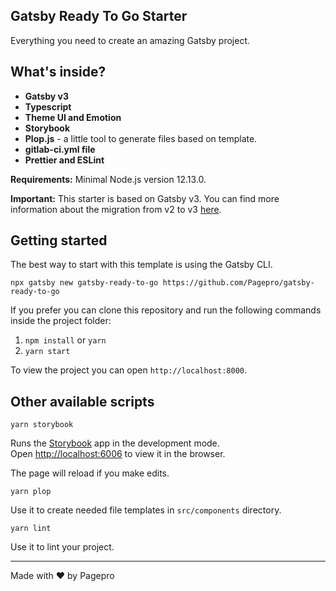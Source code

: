 ## Gatsby Ready To Go Starter

Everything you need to create an amazing Gatsby project.

## What's inside?

- **Gatsby v3**
- **Typescript**
- **Theme UI and Emotion**
- **Storybook**
- **Plop.js** - a little tool to generate files based on template.
- **gitlab-ci.yml file**
- **Prettier and ESLint**

**Requirements:** Minimal Node.js version 12.13.0.

**Important:** This starter is based on Gatsby v3. You can find more information about the migration from v2 to v3 [here](https://www.gatsbyjs.com/docs/reference/release-notes/migrating-from-v2-to-v3).

## Getting started

The best way to start with this template is using the Gatsby CLI.

```
npx gatsby new gatsby-ready-to-go https://github.com/Pagepro/gatsby-ready-to-go
```

If you prefer you can clone this repository and run the following commands inside the project folder:

1. `npm install` or `yarn`
2. `yarn start`

To view the project you can open `http://localhost:8000`.

## Other available scripts

`yarn storybook`

Runs the [Storybook](https://storybook.js.org/docs/react/get-started/introduction) app in the development mode.\
Open [http://localhost:6006](http://localhost:6006) to view it in the browser.

The page will reload if you make edits.

`yarn plop`

Use it to create needed file templates in `src/components` directory.

`yarn lint`

Use it to lint your project.

---

Made with ♥ by Pagepro

